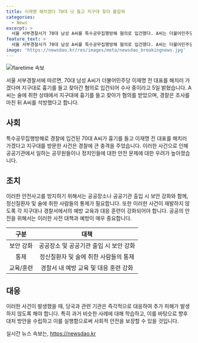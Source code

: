 ```yaml
---
title: 이재명 해치겠다 70대 낫 들고 지구대 찾아 붙잡혀
categories:
  - News
excerpt: >
  서울 서부경찰서가 70대 남성 A씨를 특수공무집행방해 혐의로 입건했다. A씨는 더불어민주당 이재명 전 대표를 해치러 가겠다며 지구대로 흉기를 들고 찾아간 것으로 전해졌다. A씨는 술에 취한 상태였으며 범행과 정당 관련성은 없는 것으로 알려졌다. 다친 경찰관은 없었으며 경찰은 조사를 마친 뒤 A씨를 석방했다.
feature_text: >
  서울 서부경찰서가 70대 남성 A씨를 특수공무집행방해 혐의로 입건했다. A씨는 더불어민주당 이재명 전 대표를 해치러 가겠다며 지구대로 흉기를 들고 찾아간 것으로 전해졌다. A씨는 술에 취한 상태였으며 범행과 정당 관련성은 없는 것으로 알려졌다. 다친 경찰관은 없었으며 경찰은 조사를 마친 뒤 A씨를 석방했다.
image: 'https://newsdao.kr/res/images/meta/newsdao_breakingnews.jpg'
---
```


<p><img src="https://newsdao.kr/res/images/meta/newsdao_breakingnews.jpg" alt="flaretime 속보" /></p>

<p data-ke-size="size16">서울 서부경찰서에 따르면, 70대 남성 A씨가 더불어민주당 이재명 전 대표를 해치러 가겠다며 지구대로 흉기를 들고 찾아간 혐의로 입건되어 수사 중이라고 5일 밝혔습니다. A씨는 술에 취한 상태에서 지구대에 흉기를 들고 찾아가 혐의를 받았으며, 경찰은 조사를 마친 뒤 A씨를 석방했다고 합니다.</p>

<h2 data-ke-size="size26">사회</h2>

<p data-ke-size="size16">특수공무집행방해로 경찰에 입건된 70대 A씨가 흉기를 들고 이재명 전 대표를 해치러 가겠다고 지구대를 방문한 사건은 경찰에 큰 충격을 주었습니다. 이러한 사건으로 인해 공공기관에서 일하는 공무원들이나 정치인들에 대한 안전 문제에 대한 우려가 높아졌습니다.</p>

<h2 data-ke-size="size26">조치</h2>

<p data-ke-size="size16">이러한 안전사고를 방지하기 위해서는 공공장소나 공공기관 출입 시 보안 강화와 함께, 정신질환자 및 술에 취한 사람들의 통제가 필요합니다. 또한 이러한 사건이 재발하지 않도록 각 지구대나 경찰서에서의 예방 교육과 대응 훈련이 강화되어야 합니다. 공공의 안전을 위해서는 이러한 사전 대책과 예방이 매우 중요합니다.</p>

<table>
<thead>
<tr>
<th style="text-align: center;">구분</th>
<th style="text-align: center;">대책</th>
</tr>
</thead>
<tbody>
<tr>
<td style="text-align: center;">보안 강화</td>
<td style="text-align: center;">공공장소 및 공공기관 출입 시 보안 강화</td>
</tr>
<tr>
<td style="text-align: center;">통제</td>
<td style="text-align: center;">정신질환자 및 술에 취한 사람들의 통제</td>
</tr>
<tr>
<td style="text-align: center;">교육/훈련</td>
<td style="text-align: center;">경찰서 내 예방 교육 및 대응 훈련 강화</td>
</tr>
</tbody>
</table>

<h2 data-ke-size="size26">대응</h2>

<p data-ke-size="size16">이러한 사건이 발생했을 때, 당국과 관련 기관은 즉각적으로 대응하여 추가 피해가 발생하지 않도록 해야 합니다. 특히 과거 비슷한 사례에 대해 학습하고, 이를 바탕으로 향후 대처 방안을 수립하고 이를 실행함으로써 사회적 안전을 보장할 수 있을 것입니다.</p>
실시간 뉴스 속보는, <a href="https://newsdao.kr" rel="dofollow">https://newsdao.kr</a>


